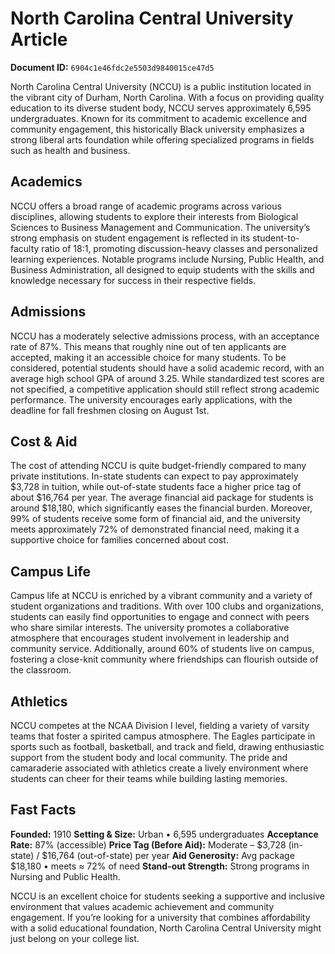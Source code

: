 # North Carolina Central University Article

**Document ID:** `6904c1e46fdc2e5503d9840015ce47d5`

North Carolina Central University (NCCU) is a public institution located in the vibrant city of Durham, North Carolina. With a focus on providing quality education to its diverse student body, NCCU serves approximately 6,595 undergraduates. Known for its commitment to academic excellence and community engagement, this historically Black university emphasizes a strong liberal arts foundation while offering specialized programs in fields such as health and business.

## Academics
NCCU offers a broad range of academic programs across various disciplines, allowing students to explore their interests from Biological Sciences to Business Management and Communication. The university’s strong emphasis on student engagement is reflected in its student-to-faculty ratio of 18:1, promoting discussion-heavy classes and personalized learning experiences. Notable programs include Nursing, Public Health, and Business Administration, all designed to equip students with the skills and knowledge necessary for success in their respective fields.

## Admissions
NCCU has a moderately selective admissions process, with an acceptance rate of 87%. This means that roughly nine out of ten applicants are accepted, making it an accessible choice for many students. To be considered, potential students should have a solid academic record, with an average high school GPA of around 3.25. While standardized test scores are not specified, a competitive application should still reflect strong academic performance. The university encourages early applications, with the deadline for fall freshmen closing on August 1st.

## Cost & Aid
The cost of attending NCCU is quite budget-friendly compared to many private institutions. In-state students can expect to pay approximately $3,728 in tuition, while out-of-state students face a higher price tag of about $16,764 per year. The average financial aid package for students is around $18,180, which significantly eases the financial burden. Moreover, 99% of students receive some form of financial aid, and the university meets approximately 72% of demonstrated financial need, making it a supportive choice for families concerned about cost.

## Campus Life
Campus life at NCCU is enriched by a vibrant community and a variety of student organizations and traditions. With over 100 clubs and organizations, students can easily find opportunities to engage and connect with peers who share similar interests. The university promotes a collaborative atmosphere that encourages student involvement in leadership and community service. Additionally, around 60% of students live on campus, fostering a close-knit community where friendships can flourish outside of the classroom.

## Athletics
NCCU competes at the NCAA Division I level, fielding a variety of varsity teams that foster a spirited campus atmosphere. The Eagles participate in sports such as football, basketball, and track and field, drawing enthusiastic support from the student body and local community. The pride and camaraderie associated with athletics create a lively environment where students can cheer for their teams while building lasting memories.

## Fast Facts
**Founded:** 1910
**Setting & Size:** Urban • 6,595 undergraduates
**Acceptance Rate:** 87% (accessible)
**Price Tag (Before Aid):** Moderate – $3,728 (in-state) / $16,764 (out-of-state) per year
**Aid Generosity:** Avg package $18,180 • meets ≈ 72% of need
**Stand-out Strength:** Strong programs in Nursing and Public Health.

NCCU is an excellent choice for students seeking a supportive and inclusive environment that values academic achievement and community engagement. If you’re looking for a university that combines affordability with a solid educational foundation, North Carolina Central University might just belong on your college list.
